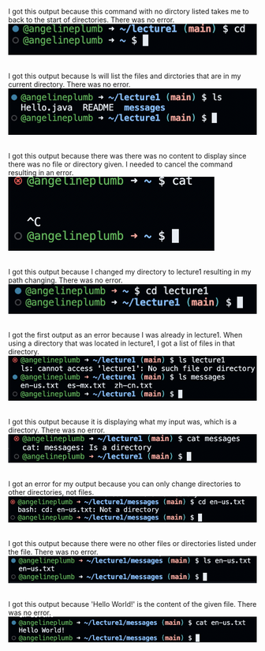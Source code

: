 

I got this output because this command with no dirctory listed takes me to back to the start of directories. There was no error. <br>
![Image](imagecd1)

<br>I got this output because ls will list the files and dirctories that are in my current directory. There was no error.<br>
![Image](imagels1)

<br>I got this output because there was there was no content to display since there was no file or directory given. I needed to cancel the command resulting in an error.<br> 
![Image](imagecat1)

<br>I got this output because I changed my directory to lecture1 resulting in my path changing. There was no error.<br> 
![Image](imagecd2)

<br>I got the first output as an error because I was already in lecture1. When using a directory that was located in lecture1, I got a list of files in that directory.<br> 
![Image](imagels2)

<br>I got this output because it is displaying what my input was, which is a directory. There was no error.<br> 
![Image](imagecat2)

<br>I got an error for my output because you can only change directories to other directories, not files.<br> 
![Image](imagecd3)

<br>I got this output because there were no other files or directories listed under the file. There was no error.<br> 
![Image](imagels3)

<br>I got this output because 'Hello World!' is the content of the given file. There was no error.<br> 
![Image](imagecat3)

